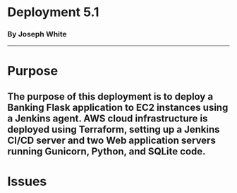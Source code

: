 # Deployment 5.1
### By Joseph White
---

# Purpose

The purpose of this deployment is to deploy a Banking Flask application to EC2 instances using a Jenkins agent. AWS cloud infrastructure is deployed using Terraform, setting up a Jenkins CI/CD server and two Web application servers running Gunicorn, Python, and SQLite code.
---

# Issues


